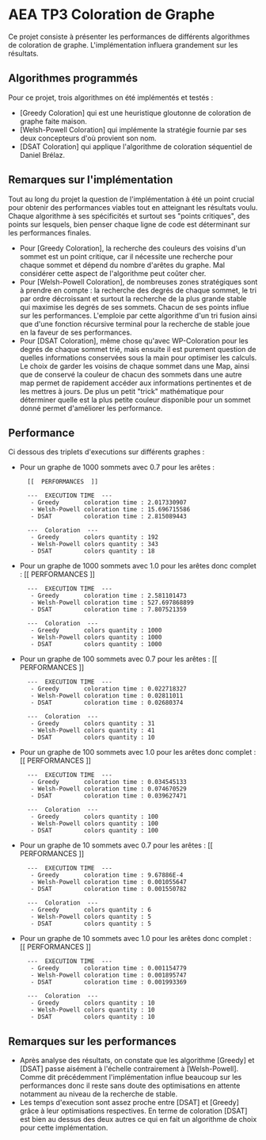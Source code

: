 # AEA TP3 Coloration de Graphe
Ce projet consiste à présenter les performances de différents algorithmes de coloration de graphe. L'implémentation influera grandement sur les résultats. 


## Algorithmes programmés
Pour ce projet, trois algorithmes on été implémentés et testés : 

* [Greedy Coloration] qui est une heuristique gloutonne de coloration de graphe faite maison.
* [Welsh-Powell Coloration] qui implémente la stratégie fournie par ses deux concepteurs d'où provient son nom.
* [DSAT Coloration] qui applique l'algorithme de coloration séquentiel de Daniel Brélaz.

## Remarques sur l'implémentation
Tout au long du projet la question de l'implémentation à été un point crucial pour obtenir des performances viables tout en atteignant les résultats voulu. Chaque algorithme à ses spécificités et surtout ses "points critiques", des points sur lesquels, bien penser chaque ligne de code est déterminant sur les performances finales.
* Pour [Greedy Coloration], la recherche des couleurs des voisins d'un sommet est un point critique, car il nécessite une recherche pour chaque sommet et dépend du nombre d'arêtes du graphe. Mal considérer cette aspect de l'algorithme peut coûter cher.
* Pour [Welsh-Powell Coloration], de nombreuses zones stratégiques sont à prendre en compte : la recherche des degrés de chaque sommet, le tri par ordre décroissant et surtout la recherche de la plus grande stable qui maximise les degrés de ses sommets. Chacun de ses points influe sur les performances. L'emploie par cette algorithme d'un tri fusion ainsi que d'une fonction récursive terminal pour la recherche de stable joue en la faveur de ses performances.
* Pour [DSAT Coloration], même chose qu'avec WP-Coloration pour les degrés de chaque sommet trié, mais ensuite il est purement question de quelles informations conservées sous la main pour optimiser les calculs. Le choix de garder les voisins de chaque sommet dans une Map, ainsi que de conservé la couleur de chacun des sommets dans une autre map permet de rapidement accéder aux informations pertinentes et de les mettres à jours. De plus un petit "trick" mathématique pour déterminer quelle est la plus petite couleur disponible pour un sommet donné permet d'améliorer les performance.

## Performance
Ci dessous des triplets d'executions sur différents graphes :

* Pour un graphe de 1000 sommets avec 0.7 pour les arêtes : 

        [[  PERFORMANCES  ]] 
        
        ---  EXECUTION TIME  ---
         - Greedy       coloration time : 2.017330907
         - Welsh-Powell coloration time : 15.696715586
         - DSAT         coloration time : 2.815089443
        
        ---  Coloration  ---
         - Greedy       colors quantity : 192
         - Welsh-Powell colors quantity : 343
         - DSAT         colors quantity : 18

* Pour un graphe de 1000 sommets avec 1.0 pour les arêtes donc complet :
        [[  PERFORMANCES  ]] 
        
        ---  EXECUTION TIME  ---
         - Greedy       coloration time : 2.581101473
         - Welsh-Powell coloration time : 527.697868899
         - DSAT         coloration time : 7.807521359
        
        ---  Coloration  ---
         - Greedy       colors quantity : 1000
         - Welsh-Powell colors quantity : 1000
         - DSAT         colors quantity : 1000

* Pour un graphe de 100 sommets avec 0.7 pour les arêtes :
        [[  PERFORMANCES  ]] 
        
        ---  EXECUTION TIME  ---
         - Greedy       coloration time : 0.022718327
         - Welsh-Powell coloration time : 0.02811011
         - DSAT         coloration time : 0.02680374
        
        ---  Coloration  ---
         - Greedy       colors quantity : 31
         - Welsh-Powell colors quantity : 41
         - DSAT         colors quantity : 10
* Pour un graphe de 100 sommets avec 1.0 pour les arêtes donc complet :
        [[  PERFORMANCES  ]] 
        
        ---  EXECUTION TIME  ---
         - Greedy       coloration time : 0.034545133
         - Welsh-Powell coloration time : 0.074670529
         - DSAT         coloration time : 0.039627471
        
        ---  Coloration  ---
         - Greedy       colors quantity : 100
         - Welsh-Powell colors quantity : 100
         - DSAT         colors quantity : 100
* Pour un graphe de 10 sommets avec 0.7 pour les arêtes :
        [[  PERFORMANCES  ]] 
        
        ---  EXECUTION TIME  ---
         - Greedy       coloration time : 9.67886E-4
         - Welsh-Powell coloration time : 0.001055647
         - DSAT         coloration time : 0.001550782
        
        ---  Coloration  ---
         - Greedy       colors quantity : 6
         - Welsh-Powell colors quantity : 5
         - DSAT         colors quantity : 5
* Pour un graphe de 10 sommets avec 1.0 pour les arêtes donc complet :
        [[  PERFORMANCES  ]] 
        
        ---  EXECUTION TIME  ---
         - Greedy       coloration time : 0.001154779
         - Welsh-Powell coloration time : 0.001895747
         - DSAT         coloration time : 0.001993369
        
        ---  Coloration  ---
         - Greedy       colors quantity : 10
         - Welsh-Powell colors quantity : 10
         - DSAT         colors quantity : 10

## Remarques sur les performances
* Après analyse des résultats, on constate que les algorithme [Greedy] et [DSAT] passe aisément à l'échelle contrairement à [Welsh-Powell]. Comme dit précédemment l'implémentation influe beaucoup sur les performances donc il reste sans doute des optimisations en attente notamment au niveau de la recherche de stable.
* Les temps d'execution sont assez proche entre [DSAT] et [Greedy] grâce à leur optimisations respectives.
En terme de coloration [DSAT] est bien au dessus des deux autres ce qui en fait un algorithme de choix pour cette implémentation.



